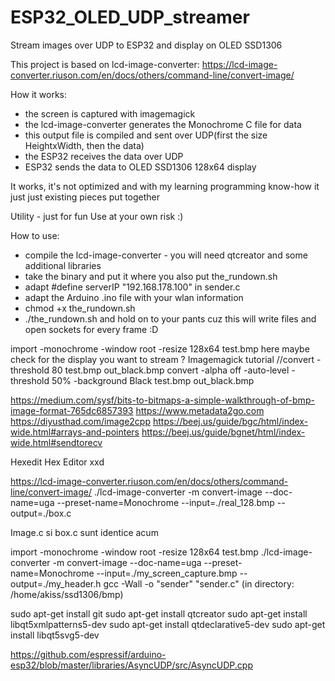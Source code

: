 # ESP32_OLED_UDP_streamer
Stream images over UDP to ESP32 and display on OLED SSD1306 


This project is based on lcd-image-converter:
https://lcd-image-converter.riuson.com/en/docs/others/command-line/convert-image/

How it works:
 - the screen is captured with imagemagick 
 - the lcd-image-converter generates the Monochrome C file for data
 - this output file is compiled and sent over UDP(first the size HeightxWidth, then the data)
 - the ESP32 receives the data over UDP
 - ESP32 sends the data to OLED SSD1306 128x64 display
 
 It works, it's not optimized and with my learning programming know-how it just just existing pieces put together
 
 Utility - just for fun
 Use at your own risk :)
 
 How to use:
  - compile the lcd-image-converter - you will need qtcreator and some additional libraries
  - take the binary and put it where you also put the_rundown.sh
  - adapt
  #define serverIP "192.168.178.100"   in sender.c
  - adapt the Arduino .ino file with your wlan information
  - chmod +x the_rundown.sh
  - ./the_rundown.sh  and hold on to your pants cuz this will write files and open sockets for every frame :D 
  
  
import -monochrome -window root -resize 128x64 test.bmp
here maybe check for the display you want to stream ? Imagemagick tutorial
//convert -threshold 80 test.bmp out_black.bmp
convert -alpha off -auto-level -threshold 50% -background Black test.bmp out_black.bmp 

https://medium.com/sysf/bits-to-bitmaps-a-simple-walkthrough-of-bmp-image-format-765dc6857393
https://www.metadata2go.com
https://diyusthad.com/image2cpp
https://beej.us/guide/bgc/html/index-wide.html#arrays-and-pointers
https://beej.us/guide/bgnet/html/index-wide.html#sendtorecv

Hexedit Hex Editor
xxd

https://lcd-image-converter.riuson.com/en/docs/others/command-line/convert-image/
./lcd-image-converter -m convert-image --doc-name=uga --preset-name=Monochrome --input=./real_128.bmp --output=./box.c

Image.c si box.c sunt identice acum


import -monochrome -window root -resize 128x64 test.bmp
./lcd-image-converter -m convert-image --doc-name=uga --preset-name=Monochrome --input=./my_screen_capture.bmp --output=./my_header.h
gcc -Wall -o "sender" "sender.c" (in directory: /home/akiss/ssd1306/bmp)

sudo apt-get install git
sudo apt-get install qtcreator
sudo apt-get install libqt5xmlpatterns5-dev
sudo apt-get install  qtdeclarative5-dev
sudo apt-get install libqt5svg5-dev


https://github.com/espressif/arduino-esp32/blob/master/libraries/AsyncUDP/src/AsyncUDP.cpp
